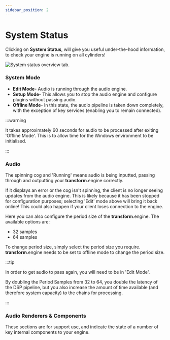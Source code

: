```yaml
---
sidebar_position: 2
---
```


# System Status

Clicking on **System Status**, will give you useful under-the-hood information, to check your engine is running on all cylinders!

![System status overview tab.](@site/static/img/transformclient/system-status.png)

### System Mode

- **Edit Mode**- Audio is running through the audio engine.
- **Setup Mode**- This allows you to stop the audio engine and configure plugins without passing audio.
- **Offline Mode**- In this state, the audio pipeline is taken down completely, with the exception of key services (enabling you to remain connected).

:::warning

It takes approximately 60 seconds for audio to be processed after exiting 'Offline Mode'. This is to allow time for the Windows environment to be initialised.

:::

### Audio

The spinning cog and 'Running' means audio is being inputted, passing through and outputting your **transform**.engine correctly.

If it displays an error or the cog isn't spinning, the client is no longer seeing updates from the
audio engine. This is likely because it has been stopped for configuration purposes; selecting
'Edit' mode above will bring it back online! This could also happen if your client loses connection
to the engine.

Here you can also configure the period size of the **transform**.engine. The available options are:

- 32 samples
- 64 samples

To change period size, simply select the period size you require.
**transform**.engine needs to be set to offline mode to change the period size.

:::tip

In order to get audio to pass again, you will need to be in 'Edit Mode'.

By doubling the Period Samples from 32 to 64, you double the latency of the DSP pipeline, but you also increase the amount of time available (and therefore system capacity) to the chains for processing.

:::

### Audio Renderers & Components

These sections are for support use, and indicate the state of a number of key internal components to
your engine.
